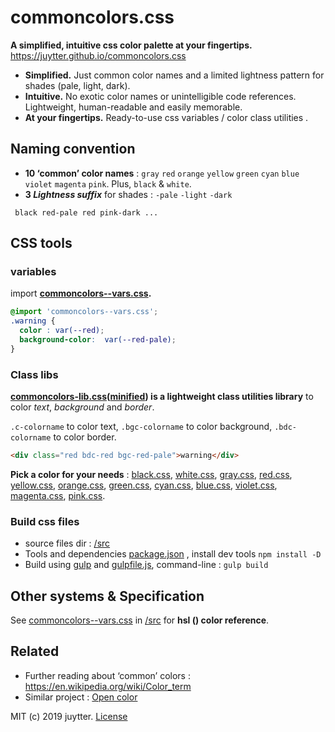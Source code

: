 # commoncolors.css

**A simplified, intuitive css color palette at your fingertips.** https://juytter.github.io/commoncolors.css

- **Simplified.** Just common color names and a limited lightness pattern for shades (pale, light, dark).
- **Intuitive.** No exotic color names or unintelligible code references. Lightweight, human-readable and easily memorable. 
- **At your fingertips.** Ready-to-use css variables / color class utilities .  

## Naming convention

- **10  ‘common’ color names** :  `gray` `red` `orange` `yellow` `green` `cyan` `blue` `violet` `magenta` `pink`. Plus, `black` &  `white`.
- **3 *Lightness suffix*** for shades :  `-pale`  `-light` `-dark`

```
 black red-pale red pink-dark ...
```

## CSS tools

### variables

import **[commoncolors--vars.css](./css/commoncolors--vars.css).**

```css
@import 'commoncolors--vars.css';
.warning {
  color : var(--red);
  background-color:  var(--red-pale);
}
```

### Class libs

**[commoncolors-lib.css](./css/commoncolors-lib.css)([minified](./css/min/commoncolors-lib.min.css)) is a lightweight class utilities library**  to color *text*,  *background* and *border*.

`.c-colorname`  to color text, `.bgc-colorname` to color  background, `.bdc-colorname` to color border.

```html
<div class="red bdc-red bgc-red-pale">warning</div>
```

**Pick a color for your needs** :  [black.css](css/black.css),  [white.css](css/white.css),  [gray.css](css/gray.css),  [red.css](css/red.css),  [yellow.css](css/yellow.css), [orange.css](css/orange.css), [green.css](css/green.css),  [cyan.css](css/cyan.css),  [blue.css](css/blue.css), [violet.css](css/violet.css), [magenta.css](css/magenta.css),  [pink.css](css/pink.css).        

### Build css files

- source files dir :  [/src](./src)
- Tools and dependencies [package.json](package.json) , install dev tools `npm install -D`
- Build using [gulp](https://gulpjs.com) and [gulpfile.js](gulpfile.js),  command-line :  `gulp build`

## Other systems &  Specification

See  [commoncolors--vars.css](src/commoncolors--vars.css)  in  [/src](./src)  for **hsl () color reference**.

## Related

- Further reading about ‘common’ colors : https://en.wikipedia.org/wiki/Color_term
- Similar project : [Open color](https://yeun.github.io/open-color/)



MIT (c) 2019 juytter.  [License](LICENSE.md)
